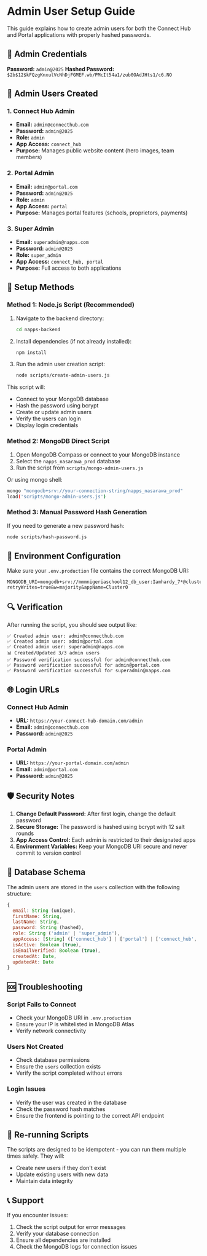 # Admin User Setup Guide

This guide explains how to create admin users for both the Connect Hub and Portal applications with properly hashed passwords.

## 🔐 Admin Credentials

**Password:** `admin@2025`
**Hashed Password:** `$2b$12$kFQzgKnxulVcNhDjFGMEF.wb/PMcIt54a1/zub0OAdJHts1/c6.NO`

## 👥 Admin Users Created

### 1. Connect Hub Admin
- **Email:** `admin@connecthub.com`
- **Password:** `admin@2025`
- **Role:** `admin`
- **App Access:** `connect_hub`
- **Purpose:** Manages public website content (hero images, team members)

### 2. Portal Admin
- **Email:** `admin@portal.com`
- **Password:** `admin@2025`
- **Role:** `admin`
- **App Access:** `portal`
- **Purpose:** Manages portal features (schools, proprietors, payments)

### 3. Super Admin
- **Email:** `superadmin@napps.com`
- **Password:** `admin@2025`
- **Role:** `super_admin`
- **App Access:** `connect_hub, portal`
- **Purpose:** Full access to both applications

## 🚀 Setup Methods

### Method 1: Node.js Script (Recommended)

1. Navigate to the backend directory:
   ```bash
   cd napps-backend
   ```

2. Install dependencies (if not already installed):
   ```bash
   npm install
   ```

3. Run the admin user creation script:
   ```bash
   node scripts/create-admin-users.js
   ```

This script will:
- Connect to your MongoDB database
- Hash the password using bcrypt
- Create or update admin users
- Verify the users can login
- Display login credentials

### Method 2: MongoDB Direct Script

1. Open MongoDB Compass or connect to your MongoDB instance
2. Select the `napps_nasarawa_prod` database
3. Run the script from `scripts/mongo-admin-users.js`

Or using mongo shell:
```bash
mongo "mongodb+srv://your-connection-string/napps_nasarawa_prod"
load('scripts/mongo-admin-users.js')
```

### Method 3: Manual Password Hash Generation

If you need to generate a new password hash:

```bash
node scripts/hash-password.js
```

## 🔧 Environment Configuration

Make sure your `.env.production` file contains the correct MongoDB URI:

```env
MONGODB_URI=mongodb+srv://mmmnigeriaschool12_db_user:Iamhardy_7*@cluster0.abdi7yt.mongodb.net/napps_nasarawa_prod?retryWrites=true&w=majority&appName=Cluster0
```

## 🔍 Verification

After running the script, you should see output like:

```
✅ Created admin user: admin@connecthub.com
✅ Created admin user: admin@portal.com
✅ Created admin user: superadmin@napps.com
📊 Created/Updated 3/3 admin users
✅ Password verification successful for admin@connecthub.com
✅ Password verification successful for admin@portal.com
✅ Password verification successful for superadmin@napps.com
```

## 🌐 Login URLs

### Connect Hub Admin
- **URL:** `https://your-connect-hub-domain.com/admin`
- **Email:** `admin@connecthub.com`
- **Password:** `admin@2025`

### Portal Admin
- **URL:** `https://your-portal-domain.com/admin`
- **Email:** `admin@portal.com`
- **Password:** `admin@2025`

## 🛡️ Security Notes

1. **Change Default Password:** After first login, change the default password
2. **Secure Storage:** The password is hashed using bcrypt with 12 salt rounds
3. **App Access Control:** Each admin is restricted to their designated apps
4. **Environment Variables:** Keep your MongoDB URI secure and never commit to version control

## 📝 Database Schema

The admin users are stored in the `users` collection with the following structure:

```javascript
{
  email: String (unique),
  firstName: String,
  lastName: String,
  password: String (hashed),
  role: String ('admin' | 'super_admin'),
  appAccess: [String] (['connect_hub'] | ['portal'] | ['connect_hub', 'portal']),
  isActive: Boolean (true),
  isEmailVerified: Boolean (true),
  createdAt: Date,
  updatedAt: Date
}
```

## 🆘 Troubleshooting

### Script Fails to Connect
- Check your MongoDB URI in `.env.production`
- Ensure your IP is whitelisted in MongoDB Atlas
- Verify network connectivity

### Users Not Created
- Check database permissions
- Ensure the `users` collection exists
- Verify the script completed without errors

### Login Issues
- Verify the user was created in the database
- Check the password hash matches
- Ensure the frontend is pointing to the correct API endpoint

## 🔄 Re-running Scripts

The scripts are designed to be idempotent - you can run them multiple times safely. They will:
- Create new users if they don't exist
- Update existing users with new data
- Maintain data integrity

## 📞 Support

If you encounter issues:
1. Check the script output for error messages
2. Verify your database connection
3. Ensure all dependencies are installed
4. Check the MongoDB logs for connection issues